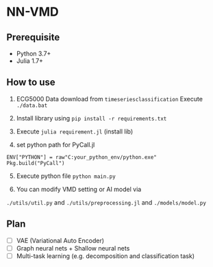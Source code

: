 # NN-VMD

## Prerequisite

- Python 3.7+
- Julia 1.7+

## How to use

1. ECG5000 Data download from ```timeseriesclassification``` Execute ```./data.bat```

2. Install library using ```pip install -r requirements.txt```

3. Execute ```julia requirement.jl``` (install lib)

4. set python path for PyCall.jl
```
ENV["PYTHON"] = raw"C:your_python_env/python.exe"
Pkg.build("PyCall")
```

5. Execute python file ```python main.py```

4. You can modify VMD setting or AI model via 

```./utils/util.py``` and ```./utils/preprocessing.jl``` and ```./models/model.py```

## Plan
- [ ] VAE (Variational Auto Encoder)
- [ ] Graph neural nets + Shallow neural nets
- [ ] Multi-task learning (e.g. decomposition and classification task)